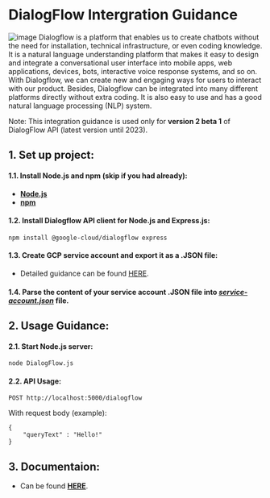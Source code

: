 
# DialogFlow Intergration Guidance
![image](https://i.imgur.com/OLCbWGS.png)
Dialogflow is a platform that enables us to create chatbots without the need for installation, technical infrastructure, or even coding knowledge. It is a natural language understanding platform that makes it easy to design and integrate a conversational user interface into mobile apps, web applications, devices, bots, interactive voice response systems, and so on. With Dialogflow, we can create new and engaging ways for users to interact with our product. Besides, Dialogflow can be integrated into many different platforms directly without extra coding. It is also easy to use and has a good natural language processing (NLP) system. 

Note: This integration guidance is used only for **version 2 beta 1** of DialogFlow API (latest version until 2023).
## 1. Set up project:

#### 1.1. Install Node.js and npm (skip if you had already):
- [**Node.js**](https://nodejs.org/en/download/package-manager)
- [**npm**](https://docs.npmjs.com/downloading-and-installing-node-js-and-npm)

#### 1.2. Install Dialogflow API client for Node.js and Express.js:
```
npm install @google-cloud/dialogflow express
```

#### 1.3. Create GCP service account and export it as a .JSON file:
- Detailed guidance can be found [HERE](https://cloud.google.com/iam/docs/service-accounts-create).

#### 1.4. Parse the content of your service account .JSON file into [*service-account.json*](https://github.com/phanxuanquang/AI-Handbook/blob/main/DialogFlow/service-account.json) file.

## 2. Usage Guidance:

#### 2.1. Start Node.js server:
```
node DialogFlow.js
```

#### 2.2. API Usage:
```
POST http://localhost:5000/dialogflow
```
With request body (example):
```
{
    "queryText" : "Hello!"
}
```

## 3. Documentaion:
- Can be found [**HERE**](https://www.npmjs.com/package/@google-cloud/dialogflow).
